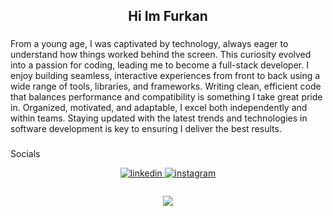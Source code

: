 <h2 align="center">Hi Im Furkan</h2>

###

<!-- <div align="center">
  <img height="200" src="https://media3.giphy.com/media/gk7BbBTgH9fcQ/giphy.gif?cid=790b76116f0bfe111ca88653ff68a56b95ff43756f89c341&rid=giphy.gif&ct=g"  />
</div> -->

###

<p align="left">From a young age, I was captivated by technology, always eager to understand how things worked behind the screen. This curiosity evolved into a passion for coding, leading me to become a full-stack developer. I enjoy building seamless, interactive experiences from front to back using a wide range of tools, libraries, and frameworks. Writing clean, efficient code that balances performance and compatibility is something I take great pride in. Organized, motivated, and adaptable, I excel both independently and within teams. Staying updated with the latest trends and technologies in software development is key to ensuring I deliver the best results.</p>


###
<p align="left">Socials</p>
<div align="center">
<a href="https://linkedin.com/in/furkan-evin" target="_blank">
<img src=https://img.shields.io/badge/linkedin-%231E77B5.svg?&style=for-the-badge&logo=linkedin&logoColor=white alt=linkedin style="margin-bottom: 5px;" />
</a>
  <a href="https://www.instagram.com/furkanevin0" target="_blank">
<img src=https://img.shields.io/badge/instagram-%23000000.svg?&style=for-the-badge&logo=instagram&logoColor=white alt=instagram style="margin-bottom: 5px;" />
</a>  
</div>

###
<div align="center">
  <img src="https://profile-counter.glitch.me/furkanevin/count.svg?"  />
</div>
